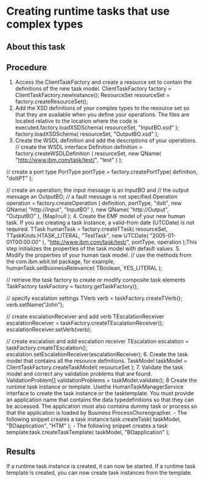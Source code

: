 <!-- image -->

# Creating runtime tasks that use complex types

## About this task

## Procedure

1. Access the ClientTaskFactory and create a resource set to contain
the definitions of the new task model. ClientTaskFactory factory = ClientTaskFactory.newInstance(); 
ResourceSet resourceSet = factory.createResourceSet();
2. Add the XSD definitions of your complex types to the resource set
so that they are available when you define your operations.  The
files are located relative to the location where the code is executed.factory.loadXSDSchema( resourceSet, "InputBO.xsd" );
factory.loadXSDSchema( resourceSet, "OutputBO.xsd" );
3. Create the WSDL definition and add the descriptions of your operations.
// create the WSDL interface
Definition definition = factory.createWSDLDefinition
         ( resourceSet, new QName( "http://www.ibm.com/task/test/", "test" ) );
    
// create a port type
PortType portType = factory.createPortType( definition, "doItPT" );

// create an operation; the input message is an InputBO and 
// the output message an OutputBO; 
// a fault message is not specified
Operation operation = factory.createOperation
        ( definition, portType, "doIt", 
          new QName( "http://Input", "InputBO" ),
          new QName( "http://Output", "OutputBO" ),
          (Map)null );
4. Create the EMF model of your new human task. If you
are creating a task instance, a valid-from date (UTCDate) is not required.
TTask humanTask = factory.createTTask( resourceSet, 
                                       TTaskKinds.HTASK\_LITERAL, 
                                       "TestTask", 
                                       new UTCDate( "2005-01-01T00:00:00" ), 
                                       "http://www.ibm.com/task/test/", 
                                       portType, 
                                       operation );This
step initializes the properties of the task model with default values.
5. Modify the properties of your human task model. // use the methods from the com.ibm.wbit.tel package, for example,
humanTask.setBusinessRelevance( TBoolean, YES\_LITERAL );

// retrieve the task factory to create or modify composite task elements
TaskFactory taskFactory = factory.getTaskFactory();

// specify escalation settings
TVerb verb = taskFactory.createTVerb();
verb.setName("John");

// create escalationReceiver and add verb
TEscalationReceiver escalationReceiver = 
                    taskFactory.createTEscalationReceiver();
escalationReceiver.setVerb(verb);

// create escalation and add escalation receiver 
TEscalation escalation = taskFactory.createTEscalation();
escalation.setEscalationReceiver(escalationReceiver);
6. Create the task model that contains all the resource definitions.
TaskModel taskModel = ClientTaskFactory.createTaskModel( resourceSet );
7. Validate the task model and correct any validation problems that
are found. ValidationProblem[] validationProblems = taskModel.validate();
8 Create the runtime task instance or template. Usethe HumanTaskManagerService interface to create the task instance or the tasktemplate. You must provide an application name that contains the data typedefinitions so that they can be accessed. The application must also containa dummy task or process so that the application is loaded by Business ProcessChoreographer.
    - The following snippet creates a task instance:task.createTask( taskModel, "BOapplication", "HTM" );
    - The following snippet creates a task template:task.createTaskTemplate( taskModel, "BOapplication" );

## Results

If a runtime task instance is created, it can now be started. If
a runtime task template is created, you can now create task instances from
the template.